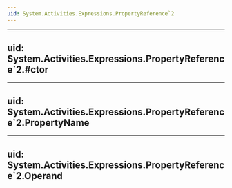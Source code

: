 ```yaml
---
uid: System.Activities.Expressions.PropertyReference`2
---
```


---
uid: System.Activities.Expressions.PropertyReference`2.#ctor
---

---
uid: System.Activities.Expressions.PropertyReference`2.PropertyName
---

---
uid: System.Activities.Expressions.PropertyReference`2.Operand
---
